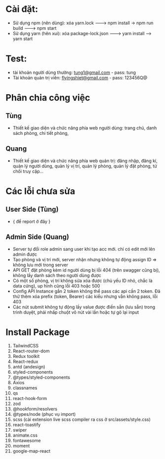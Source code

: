 # Cài đặt:
- Sử dụng npm (nên dùng): xóa yarn.lock ---> npm install -> npm run build ---> npm start
- Sử dụng yarn (hên xui): xóa package-lock.json ---> yarn install --> yarn start

# Test:
- tài khoản người dùng thường: tung1@gmail.com - pass: tung
- Tài khoản quản trị viên: flyingshiet@gmail.com - pass: 123456Q@ 

# Phân chia công việc
## Tùng
- Thiết kế giao diện và chức năng phía web người dùng: trang chủ, danh sách phòng, chi tiết phòng,
## Quang
- Thiết kế giao diện và chức năng phía web quản trị: đăng nhập, đăng kí, quản lý người dùng, quản lý vị trí, quản lý phòng, quản lý đặt phòng, từ chối truy cập...


# Các lỗi chưa sửa
## User Side (Tùng)
- { để report ở đây }
## Admin Side (Quang)
- Server tự đổi role admin sang user khi tạo acc mới. chỉ có edit mới lên admin được
- Tạo phòng và vị trí mới, server nhận nhưng không tự động assign ID => không lưu mới trong server
- API GET đặt phòng kèm id người dùng bị lỗi 404 (trên swagger cũng bị), không lấy danh sách theo người dùng được
- Có một số phòng, vị trí không sửa xóa được (chủ yếu ID nhỏ, chắc là data cứng), up hình cũng lỗi 403 hoặc 500
- Config API Instance gắn 2 token không thể pass các api cần 2 token. Đã thử thêm xóa prefix (token, Bearer) các kiểu nhưng vẫn không pass, lỗi 403
- Các nút submit không tự động lấy value được điền sẵn (lưu sẵn) trong trình duyệt, phải nhấp chuột vô nút vài lần hoặc tự gõ lại input
# Install Package
1. TailwindCSS
2. React-router-dom
3. Redux toolkit
4. React-redux
5. antd (andesign)
6. styled-components
7. @types/styled-components
8. Axios
9. classnames
10. qs
11. react-hook-form
12. zod
13. @hookform/resolvers
14. @types/node (phục vụ import)
15. scss (cài extension live scss compiler ra css ở src/assets/style.css)
16. react-toastify
17. swiper
18. animate.css
19. fontawesome
20. moment
21. google-map-react